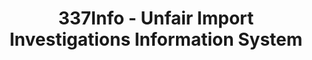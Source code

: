 ---
bigquery: https://console.cloud.google.com/bigquery?p=patents-public-data&d=usitc_investigations&page=dataset&project=sheets-management-319211
citation: US International Trade Commission 337Info Unfair Import Investigations Information
  System
contributors: US International Trade Comission
cost: None
description: US International Trade Commission 337Info Unfair Import Investigations
  Information System contains data on investigations done under Section 337. Section
  337 declares the infringement of certain statutory intellectual property rights
  and other forms of unfair competition in import trade to be unlawful practices.
  Most Section 337 investigations involve allegations of patent or registered trademark
  infringement.
documentation: FAQ and tutorial available on the site
last_edit: 04/10/2022, 14:27:56
location: https://pubapps2.usitc.gov/337external/
maintained_by: US International Trade Comission
schema_fields:
- endDateMarkmanHearing
- patentNumber
- complainant
- dateComplaintFiled
- finalIdOnViolationDue
- aljAssigned
- respondent
- startDateMarkmanHearing
- teoIdIssueDate
- actualStartDateEvidHear
- teoProceedingInvolved
- actualEndDateEvidHear
- patentNumbers
- gcAttorney
- lastUpdated
- issueDateOtherNonFinal
- docketNo
- investigationNo
- publication_number
- scheduledEndDateEvidHear
- investigationTermDate
- teoReliefGranted
- scheduledStartDateEvidHear
- finalDetViolation
- internalRemand
- dateOfPublicationFrNotice
- cafcAppeals
- finalIdOnViolationIssue
- ouiiAttorney
- teoIdDueDate
- invUnfairAct
- htsNumbers
- markmanHearing
- currentActiveALJ
- id
- ouiiParticipation
- targetDate
- currentStatus
- investigationType
- finalDetNoViolation
- trademarkNumbers
- title
- copyrightNumbers
- dateCreated
shortname: unfair_import_investigations
tags:
- import
- legal
- trade
timeframe: 2008-2021 (prior to 2008 downloadable as a JSON file)
title: 337Info - Unfair Import Investigations Information System
uuid: 2721f5ec-e599-4890-9265-9706719fc71e
---